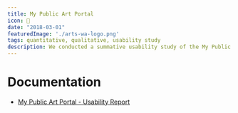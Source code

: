 ```yaml
---
title: My Public Art Portal
icon: 🎨
date: "2018-03-01"
featuredImage: './arts-wa-logo.png'
tags: quantitative, qualitative, usability study
description: We conducted a summative usability study of the My Public Art Portal, an online archive of public art by the Washington State Arts Commission.
---
```


# Documentation

- [My Public Art Portal - Usability Report](https://www.dropbox.com/s/ykb8tbi48in864g/My%20Public%20Art%20Portal%20-%20Usability%20Report.pdf?dl=0)
